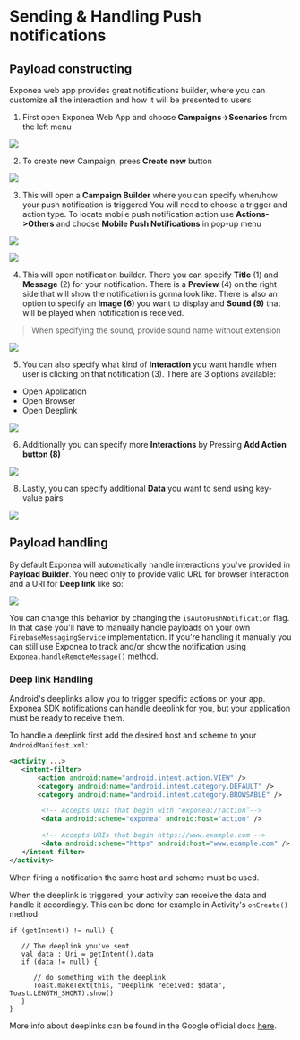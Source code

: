 # Sending & Handling Push notifications


## Payload constructing
Exponea web app provides great notifications builder, where you can customize all the interaction and how it will be presented to users

1. First open Exponea Web App and choose **Campaigns->Scenarios** from the left menu

  ![](pics/send1.png)

2. To create new Campaign, prees **Create new** button

  ![](pics/send2.png)

3. This will open a **Campaign Builder** where you can specify when/how your push notification is triggered
You will need to choose a trigger and action type. To locate mobile push notification action
use **Actions->Others** and choose **Mobile Push Notifications** in pop-up menu

  ![](pics/send3.png)

  ![](pics/send4.png)


4. This will open notification builder. There you can specify **Title** (1) and **Message** (2) for your notification. There is a **Preview** (4) on the right side that will show the notification is gonna look like. There is also an option to specify an **Image (6)** you want to display and **Sound (9)** that will be played when notification is received.

> When specifying the sound, provide sound name without extension

![](pics/send5.png)

5. You can also specify what kind of **Interaction** you want handle when user is clicking on that notification (3). There are 3 options available:
  * Open Application
  * Open Browser
  * Open Deeplink

![](pics/send6.png)  

6. Additionally you can specify more **Interactions** by Pressing **Add Action button (8)**

![](pics/send7.png)

8. Lastly, you can specify additional **Data** you want to send using key-value pairs

![](pics/send8.png)


## Payload handling

By default Exponea will automatically handle interactions you've provided in **Payload Builder**. You need only to provide valid URL for browser interaction and a URI for **Deep link** like so:

![](pics/send9.png)

You can change this behavior by changing the `isAutoPushNotification` flag. In that case you'll have to manually handle payloads on your own `FirebaseMessagingService` implementation. If you're handling it manually you can still use Exponea to track and/or show the notification using `Exponea.handleRemoteMessage()` method.

### Deep link Handling

Android's deeplinks allow you to trigger specific actions on your app. Exponea SDK notifications can handle deeplink for you, but your application must be ready to receive them.

To handle a deeplink first add the desired host and scheme to your `AndroidManifest.xml`:
```xml
<activity ...>
   <intent-filter>
       <action android:name="android.intent.action.VIEW" />
       <category android:name="android.intent.category.DEFAULT" />
       <category android:name="android.intent.category.BROWSABLE" />

        <!-- Accepts URIs that begin with "exponea://action”-->
        <data android:scheme="exponea" android:host="action" />

        <!-- Accepts URIs that begin https://www.example.com -->
        <data android:scheme="https" android:host="www.example.com" />
   </intent-filter>
</activity>
```
When firing a notification the same host and scheme must be used.

When the deeplink is triggered, your activity can receive the data and handle it accordingly. This can be done for example in Activity's `onCreate()` method

```
if (getIntent() != null) {

   // The deeplink you've sent
   val data : Uri = getIntent().data
   if (data != null) {

      // do something with the deeplink
      Toast.makeText(this, "Deeplink received: $data", Toast.LENGTH_SHORT).show()
   }
}
```
More info about deeplinks can be found in the Google official docs [here](https://developer.android.com/training/app-links/deep-linking).
